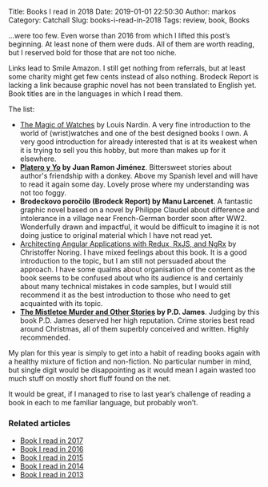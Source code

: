 Title: Books I read in 2018
Date: 2019-01-01 22:50:30
Author: markos
Category: Catchall
Slug: books-i-read-in-2018
Tags: review, book, Books

…were too few. Even worse than 2016 from which I lifted this post’s beginning. At least none of them were duds. All of them are worth reading, but I reserved bold for those that are not too niche.

Links lead to Smile Amazon. I still get nothing from referrals, but at least some charity might get few cents instead of also nothing. Brodeck Report is lacking a link because graphic novel has not been translated to English yet. Book titles are in the languages in which I read them.

The list:

* [The Magic of Watches](https://smile.amazon.com/Magic-Watches-Smart-Introduction-Watchmaking/dp/2940506124/) by Louis Nardin. A very fine introduction to the world of (wrist)watches and one of the best designed books I own. A very good introduction for already interested that is at its weakest when it is trying to sell you this hobby, but more than makes up for it elsewhere.
* **[Platero y Yo](https://smile.amazon.com/Platero-Spanish-Juan-Ramon-Jim%C3%A9nez/dp/9706665641/ref=smi_www_rco2_go_smi_g2609328962?_encoding=UTF8&%2AVersion%2A=1&%2Aentries%2A=0&ie=UTF8) by Juan Ramon Jiménez**. Bittersweet stories about author's friendship with a donkey. Above my Spanish level and will have to read it again some day. Lovely prose where my understanding was not too foggy.
* **Brodeckovo poročilo (Brodeck Report) by Manu Larcenet**. A fantastic graphic novel based on a novel by Philippe Claudel about difference and intolerance in a village near French-German border soon after WW2. Wonderfully drawn and impactful, it would be difficult to imagine it is not doing justice to original material which I have not read yet.
* [Architecting Angular Applications with Redux, RxJS, and NgRx](https://smile.amazon.com/Architecting-Angular-Applications-Redux-RxJS/dp/1787122409/) by Christoffer Noring. I have mixed feelings about this book. It is a good introduction to the topic, but I am still not persuaded about the approach. I have some qualms about organisation of the content as the book seems to be confused about who its audience is and certainly about many technical mistakes in code samples, but I would still recommend it as the best introduction to those who need to get acquainted with its topic.
* **[The Mistletoe Murder and Other Stories](https://smile.amazon.com/Mistletoe-Murder-Other-Stories/dp/1101973803/) by P.D. James**. Judging by this book P.D. James deserved her high reputation. Crime stories best read around Christmas, all of them superbly conceived and written. Highly recommended.

My plan for this year is simply to get into a habit of reading books again with a healthy mixture of fiction and non-fiction. No particular number in mind, but single digit would be disappointing as it would mean I again wasted too much stuff on mostly short fluff found on the net.

It would be great, if I managed to rise to last year’s challenge of reading a book in each to me  familiar language, but probably won’t.


### Related articles

* [Book I read in 2017]({filename}/books-i-read-in-2017.md)
* [Book I read in 2016]({filename}/books-i-read-in-2016.md)
* [Book I read in 2015]({filename}/books-i-read-in-2015.md)
* [Book I read in 2014]({filename}/books-i-read-in-2014.md)
* [Book I read in 2013]({filename}/the-books-i-read-in-2013.md)
